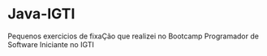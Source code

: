 # Java-IGTI
Pequenos exercicios  de fixaÇão que realizei no Bootcamp Programador de Software Iniciante no IGTI
